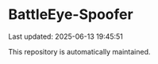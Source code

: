 # BattleEye-Spoofer

Last updated: 2025-06-13 19:45:51

This repository is automatically maintained.

